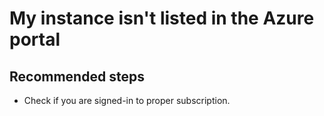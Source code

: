 <properties
	pageTitle="My instance isn't listed in the Azure portal"
	description="My instance isn't listed in the Azure portal"
	infoBubbleText="My instance isn't listed in the Azure portal"
	service=""
	resource=""
	authors="srdan-bozovic-msft"
	ms.author="srbozovi"
	displayOrder=""
	articleId="1180a85f-6f15-4652-9108-2ec38312af3c"
	diagnosticScenario=""
	selfHelpType="generic"
	supportTopicIds="32637276"
	resourceTags=""
	productPesIds="16259"
	cloudEnvironments="public"
/>

# My instance isn't listed in the Azure portal

## **Recommended steps**

- Check if you are signed-in to proper subscription.
